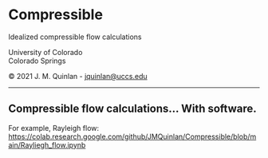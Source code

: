 # Compressible
Idealized compressible flow calculations

University of Colorado  
Colorado Springs  

©️ 2021 J. M. Quinlan - jquinlan@uccs.edu
***

## Compressible flow calculations... With software.

For example, Rayleigh flow:
https://colab.research.google.com/github/JMQuinlan/Compressible/blob/main/Rayliegh_flow.ipynb


